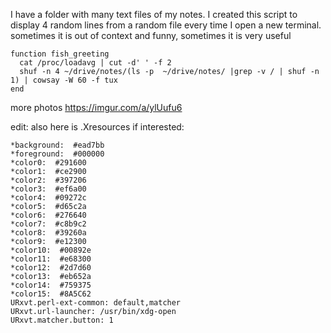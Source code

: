I have a folder with many text files of my notes. I created this script to display 4 random lines from a random file every time I open a new terminal. sometimes it is out of context and funny, sometimes it is very useful

    function fish_greeting
      cat /proc/loadavg | cut -d' ' -f 2
      shuf -n 4 ~/drive/notes/(ls -p  ~/drive/notes/ |grep -v / | shuf -n 1) | cowsay -W 60 -f tux
    end

more photos
https://imgur.com/a/ylUufu6

edit: also here is .Xresources if interested:

    *background:  #ead7bb
    *foreground:  #000000
    *color0:  #291600
    *color1:  #ce2900
    *color2:  #397206
    *color3:  #ef6a00
    *color4:  #09272c
    *color5:  #d65c2a
    *color6:  #276640
    *color7:  #c8b9c2
    *color8:  #39260a
    *color9:  #e12300
    *color10:  #00892e
    *color11:  #e68300
    *color12:  #2d7d60
    *color13:  #eb652a
    *color14:  #759375
    *color15:  #8A5C62
    URxvt.perl-ext-common: default,matcher
    URxvt.url-launcher: /usr/bin/xdg-open
    URxvt.matcher.button: 1
    

